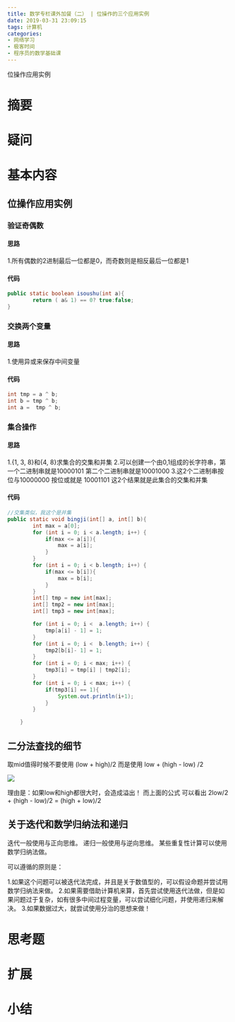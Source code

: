 ```yaml
---
title: 数学专栏课外加餐（二） | 位操作的三个应用实例
date: 2019-03-31 23:09:15
tags: 计算机
categories: 
- 网络学习
- 极客时间
- 程序员的数学基础课
---
```


位操作应用实例

<!-- more -->

<!-- 文章 -->
# 摘要

# 疑问

# 基本内容

## 位操作应用实例

### 验证奇偶数

#### 思路

1.所有偶数的2进制最后一位都是0，而奇数则是相反最后一位都是1

#### 代码

```java
public static boolean isoushu(int a){
        return ( a& 1) == 0? true:false;
}
```

### 交换两个变量

#### 思路

1.使用异或来保存中间变量


#### 代码

```java
int tmp = a ^ b;
int b = tmp ^ b;
int a =  tmp ^ b;
```

### 集合操作

#### 思路

1.{1, 3, 8}和{4, 8}求集合的交集和并集
2.可以创建一个由0,1组成的长字符串，第一个二进制串就是10000101
第二个二进制串就是10001000
3.这2个二进制串按位与10000000
按位或就是 10001101
这2个结果就是此集合的交集和并集

#### 代码

```java
//交集类似，我这个是并集
public static void bingji(int[] a, int[] b){
        int max = a[0];
        for (int i = 0; i < a.length; i++) {
            if(max <= a[i]){
                max = a[i];
            }
        }
        for (int i = 0; i < b.length; i++) {
            if(max <= b[i]){
                max = b[i];
            }
        }
        int[] tmp = new int[max];
        int[] tmp2 = new int[max];
        int[] tmp3 = new int[max];

        for (int i = 0; i <  a.length; i++) {
            tmp[a[i] - 1] = 1;
        }
        for (int i = 0; i <  b.length; i++) {
            tmp2[b[i]- 1] = 1;
        }
        for (int i = 0; i < max; i++) {
            tmp3[i] = tmp[i] | tmp2[i];
        }
        for (int i = 0; i < max; i++) {
            if(tmp3[i] == 1){
                System.out.println(i+1);
            }
        }

    }
```



## 二分法查找的细节


取mid值得时候不要使用 (low + high)/2
而是使用 low + (high - low) /2 

![](1.jpg)

理由是：如果low和high都很大时，会造成溢出！
而上面的公式 可以看出 2low/2 + (high - low)/2 = (high + low)/2



## 关于迭代和数学归纳法和递归

迭代一般使用与正向思维。
递归一般使用与逆向思维。
某些重复性计算可以使用数学归纳法做。

可以遵循的原则是：

1.如果这个问题可以被迭代法完成，并且是关于数值型的，可以假设命题并尝试用数学归纳法来做。
2.如果需要借助计算机来算，首先尝试使用迭代法做，但是如果问题过于复杂，如有很多中间过程变量，可以尝试细化问题，并使用递归来解决。
3.如果数据过大，就尝试使用分治的思想来做！


# 思考题

# 扩展

# 小结

